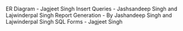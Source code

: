ER Diagram - Jagjeet Singh
Insert Queries - Jashsandeep Singh and Lajwinderpal Singh
Report Generation - By Jashandeep Singh and Lajwinderpal Singh
SQL Forms - Jagjeet Singh
